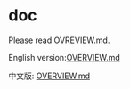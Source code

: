 # doc

Please read OVREVIEW.md.

English version:[OVERVIEW.md](https://github.com/openthos/printer-analysis/blob/master/doc/OVREVIEW.md)

中文版: [OVERVIEW.md](https://github.com/openthos/printer-analysis/blob/master/doc/zh/OVREVIEW.md)

